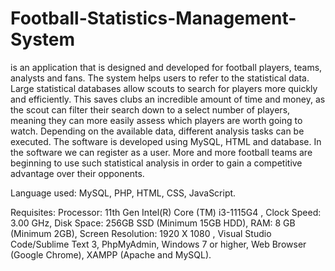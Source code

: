 # Football-Statistics-Management-System

is an application that is designed and developed for football players, teams, analysts and fans. The system helps users to refer to the statistical data. Large statistical databases allow scouts to search for players more quickly and efficiently. This saves clubs an incredible amount of time and money, as the scout can filter their search down to a select number of players, meaning they can more easily assess which players are worth going to watch. Depending on the available data, different analysis tasks can be executed. The software is developed using MySQL, HTML and database. In the software we can register as a user. More and more football teams are beginning to use such statistical analysis in order to gain a competitive advantage over their opponents.


Language used: MySQL, PHP, HTML, CSS, JavaScript.


Requisites:  Processor: 11th Gen Intel(R) Core (TM) i3-1115G4 , Clock Speed:  3.00 GHz, Disk Space: 256GB SSD (Minimum 15GB HDD), RAM: 8 GB (Minimum 2GB), Screen Resolution: 1920 X 1080 , Visual Studio Code/Sublime Text 3, PhpMyAdmin, Windows 7 or higher, Web Browser (Google Chrome), XAMPP (Apache and MySQL).
